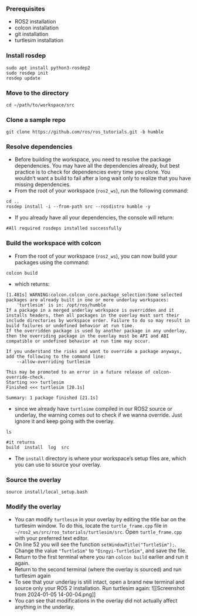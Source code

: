 ### Prerequisites
- ROS2 installation
- colcon installation
- git installation
- turtlesim installation
### Install rosdep
```shell
sudo apt install python3-rosdep2
sudo rosdep init
rosdep update
```
### Move to the directory
```shell
cd ~/path/to/workspace/src
```
### Clone a sample repo
```shell
git clone https://github.com/ros/ros_tutorials.git -b humble
```
### Resolve dependencies
- Before building the workspace, you need to resolve the package dependencies. You may have all the dependencies already, but best practice is to check for dependencies every time you clone. You wouldn’t want a build to fail after a long wait only to realize that you have missing dependencies.
- From the root of your workspace (`ros2_ws`), run the following command:
```shell
cd ..
rosdep install -i --from-path src --rosdistro humble -y
```
- If you already have all your dependencies, the console will return:
```shell
#All required rosdeps installed successfully
```
### Build the workspace with colcon
- From the root of your workspace (`ros2_ws`), you can now build your packages using the command:
```shell
colcon build
```
- which returns:
```shell
[1.481s] WARNING:colcon.colcon_core.package_selection:Some selected packages are already built in one or more underlay workspaces:
	'turtlesim' is in: /opt/ros/humble
If a package in a merged underlay workspace is overridden and it installs headers, then all packages in the overlay must sort their include directories by workspace order. Failure to do so may result in build failures or undefined behavior at run time.
If the overridden package is used by another package in any underlay, then the overriding package in the overlay must be API and ABI compatible or undefined behavior at run time may occur.

If you understand the risks and want to override a package anyways, add the following to the command line:
	--allow-overriding turtlesim

This may be promoted to an error in a future release of colcon-override-check.
Starting >>> turtlesim
Finished <<< turtlesim [20.1s]                       

Summary: 1 package finished [21.1s]
```
- since we already have `turtlsime` compiled in our ROS2 source or underlay, the warning comes out to check if we wanna override. Just ignore it and keep going with the overlay.
```shell
ls

#it returns
build  install  log  src
```
- The `install` directory is where your workspace’s setup files are, which you can use to source your overlay.
### Source the overlay
```shell
source install/local_setup.bash
```
### Modify the overlay
- You can modify `turtlesim` in your overlay by editing the title bar on the turtlesim window. To do this, locate the `turtle_frame.cpp` file in `~/ros2_ws/src/ros_tutorials/turtlesim/src`. Open `turtle_frame.cpp` with your preferred text editor.
- On line 52 you will see the function `setWindowTitle("TurtleSim");`. Change the value `"TurtleSim"` to `"Dingyi-TurtleSim"`, and save the file.
- Return to the first terminal where you ran `colcon build` earlier and run it again.
- Return to the second terminal (where the overlay is sourced) and run turtlesim again
- To see that your underlay is still intact, open a brand new terminal and source only your ROS 2 installation. Run turtlesim again:
![[Screenshot from 2024-01-05 14-00-04.png]]
- You can see that modifications in the overlay did not actually affect anything in the underlay.
